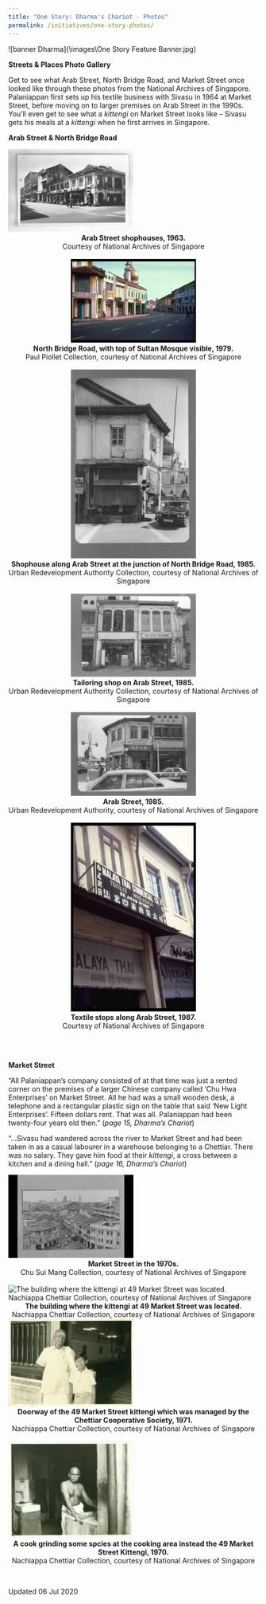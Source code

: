 ```yaml
---
title: "One Story: Dharma's Chariot - Photos"
permalink: /initiatives/one-story-photos/
---
```



![banner Dharma](\images\One Story Feature Banner.jpg)



**Streets & Places Photo Gallery**

Get to see what Arab Street, North Bridge Road, and Market Street once looked like through these photos from the National Archives of Singapore. Palaniappan first sets up his textile business with Sivasu in 1964 at Market Street, before moving on to larger premises on Arab Street in the 1990s. You’ll even get to see what a *kittengi* on Market Street looks like – Sivasu gets his meals at a *kittengi* when he first arrives in Singapore.

 

**Arab Street & North Bridge Road**

<div>
			<img src="/dharma/ArabStreet.jpg" style="width:50%" alt="Arab Street shophouses, 1963. Courtesy of National Archives of Singapore">
			<div align="center">
				<b>Arab Street shophouses, 1963. </b><br>Courtesy of National Archives of Singapore<br><br>
			<div>
			<img src="/dharma/NorthBridgeRd.jpg" style="width:50%" alt="North Bridge Road, with top of Sultan Mosque visible, 1979. Paul Piollet Collection, courtesy of National Archives of Singapore">
			<div align="center">
				<b>North Bridge Road, with top of Sultan Mosque visible, 1979.</b><br>Paul Piollet Collection, courtesy of National Archives of Singapore<br><br>
			</div>
		</div>
	<div>
			<img src="/dharma/ArabStreet2.jpg" style="width:50%" alt="Shophouse along Arab Street at the junction of North Bridge Road, 1985. URA Collection, courtesy of National Archives of Singapore" />
			<div align="center">
				<b>Shophouse along Arab Street at the junction of North Bridge Road, 1985.</b><br>Urban Redevelopment Authority Collection, courtesy of National Archives of Singapore<br><br>
			</div>
		</div>	
		<div>
			<img src="/dharma/ArabStreetTailor.jpg" style="width:50%" alt="Tailoring shop on Arab Street, 1985. URA Collection, courtesy of National Archives of Singapore" />
			<div align="center">
				<b>Tailoring shop on Arab Street, 1985.</b><br>Urban Redevelopment Authority Collection, courtesy of National Archives of Singapore
<br><br>
			</div>
		</div>	
      	<div>
			<img src="/dharma/ArabStreet3.jpg" style="width:50%" alt="Arab Street, 1985. URA Collection, courtesy of National Archives of Singapore" />
			<div align="center">
				<b>Arab Street, 1985.</b><br>Urban Redevelopment Authority, courtesy of National Archives of Singapore<br><br>
       </div>
           </div>
        	<div>
			<img src="/dharma/ArabStreetTextile.jpg" style="width:50%" alt="Textile shops along Arab Street, 1987. Courtesy of National Archives of Singapore" />
			<div align="center">
				<b>Textile stops along Arab Street, 1987.</b><br>Courtesy of National Archives of Singapore
<br><br>
			</div>
		</div>	
  </div>
		</div>		


​          		





**Market Street**



 “All Palaniappan’s company consisted of at that time was just a rented corner on the premises of a larger Chinese company called ‘Chu Hwa Enterprises’ on Market Street. All he had was a small wooden desk, a telephone and a rectangular plastic sign on the table that said ‘New Light Enterprises’. Fifteen dollars rent. That was all. Palaniappan had been twenty-four years old then.” (*page 15, Dharma’s Chariot*)

 

“…Sivasu had wandered across the river to Market Street and had been taken in as a casual labourer in a warehouse belonging to a Chettiar. There was no salary. They gave him food at their *kittengi*, a cross between a kitchen and a dining hall.” (*page 16, Dharma’s Chariot*)





<div>
  <img src="/dharma/MarketStreet.jpg" style="width:50%" alt="Market Street in the 1970s. Chu Sui Mang Collection, courtesy of National Archives of Singapore" />	
  <div align="center">
			<b>Market Street in the 1970s.</b><br>Chu Sui Mang Collection, courtesy of National Archives of Singapore<br><br>
</div>
  	<div>
		<img src="/dharma/Kittengi.jpg" style="width:50%" alt="The building where the kittengi at 49 Market Street was located. Nachiappa Chettiar Collection, courtesy of National Archives of Singapore" />
		<div align="center">
			<b>The building where the kittengi at 49 Market Street was located.</b><br>Nachiappa Chettiar Collection, courtesy of National Archives of Singapore
</div>	
      <div>
		<img src="/dharma/Doorway49MarketStreet.jpg" style="width:50%" alt="Doorway of the 49 Market Street kittengi which was managed by the Chettiar Cooperative Society, 1971. Nachiappa Chettiar Collection, courtesy of National Archives of Singapore" />
		<div align="center">
			<b>Doorway of the 49 Market Street kittengi which was managed by the Chettiar Cooperative Society, 1971.</b><br>Nachiappa Chettiar Collection, courtesy of National Archives of Singapore<br><br>
</div>
            <div>
		<img src="/dharma/Cook49MarketStreet.jpg" style="width:50%" alt="A cook grinding some spices at the cooking area inside the 49 Market Street Kittengi, 1970. Nachiappa Chettiar Collection, courtesy of National Archives of Singapore" />
<div align="center">
      <b>A cook grinding some spcies at the cooking area instead the 49 Market Street Kittengi, 1970.</b><br>Nachiappa Chettiar Collection, courtesy of National Archives of Singapore </div>	
        </div>
		</div>		</div>	





​    	


Updated 06 Jul 2020

